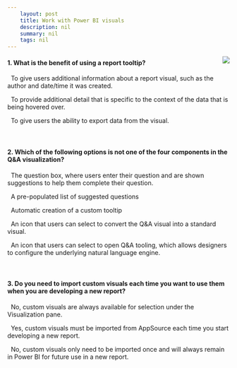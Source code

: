 ```yaml
---
    layout: post
    title: Work with Power BI visuals  
    description: nil
    summary: nil
    tags: nil
---
```



 <a target="_blank" href="https://docs.microsoft.com/en-us/learn/modules/visuals-power-bi/9-check/"><i class="fas fa-external-link-alt"></i> </a>
 <img align="right" src="https://docs.microsoft.com/en-us/learn/achievements/visuals-power-bi.svg">
####  1. What is the benefit of using a report tooltip?


<i class='far fa-square'></i> &nbsp;&nbsp;To give users additional information about a report visual, such as the author and date/time it was created.

<i class='fas fa-check-square' style='color: Dodgerblue;'></i> &nbsp;&nbsp;To provide additional detail that is specific to the context of the data that is being hovered over.

<i class='far fa-square'></i> &nbsp;&nbsp;To give users the ability to export data from the visual.
<br />
<br />
<br />

####  2. Which of the following options is not one of the four components in the Q&A visualization?


<i class='far fa-square'></i> &nbsp;&nbsp;The question box, where users enter their question and are shown suggestions to help them complete their question.

<i class='far fa-square'></i> &nbsp;&nbsp;A pre-populated list of suggested questions

<i class='fas fa-check-square' style='color: Dodgerblue;'></i> &nbsp;&nbsp;Automatic creation of a custom tooltip

<i class='far fa-square'></i> &nbsp;&nbsp;An icon that users can select to convert the Q&A visual into a standard visual.

<i class='far fa-square'></i> &nbsp;&nbsp;An icon that users can select to open Q&A tooling, which allows designers to configure the underlying natural language engine.
<br />
<br />
<br />

####  3. Do you need to import custom visuals each time you want to use them when you are developing a new report?


<i class='far fa-square'></i> &nbsp;&nbsp;No, custom visuals are always available for selection under the Visualization pane.

<i class='fas fa-check-square' style='color: Dodgerblue;'></i> &nbsp;&nbsp;Yes, custom visuals must be imported from AppSource each time you start developing a new report.

<i class='far fa-square'></i> &nbsp;&nbsp;No, custom visuals only need to be imported once and will always remain in Power BI for future use in a new report.
<br />
<br />
<br />
